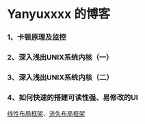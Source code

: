 # Yanyuxxxx 的博客

### 1、卡顿原理及监控
### 2、深入浅出UNIX系统内核（一） 
### 3、深入浅出UNIX系统内核（二）
### 4、如何快速的搭建可读性强、易修改的UI

[线性布局框架](https://github.com/Yanyuxxxx/YUTableLayoutView)、[流失布局框架](https://github.com/Yanyuxxxx/YUFlowLayoutView) 
